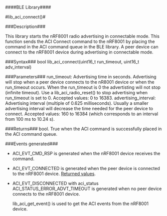 
####BLE Library####

#lib_aci_connect()#

###Description###

This library starts the nRF8001 radio advertising in connectable mode. This function sends the ACI Connect command to the nRF8001 by placing the command in the ACI command queue in the BLE library.
A peer device can connect to the nRF8001 device during advertising in connectable mode.

###Syntax###
    bool lib_aci_connect(uint16_t run_timeout, uint16_t adv_interval)

    
###Parameters###
    run_timeout: Advertising time in seconds. Advertising will stop when a peer device connects to the nR8001 device or when the run_timeout occurs.
                 When the run_timeout is 0 the advertisting will not stop (infinite timeout). Use a lib_aci_radio_reset() to stop advertising when run_timeout is set to 0.
                 Accepted values: 0 to 16383.
    advertising_interval: Advertising interval (multiple of 0.625 milliseconds). Usually a smaller advertising interval will decrease the time needed for the peer device to connect.
                          Accepted values: 160 to 16384 (which corresponds to an interval from 100 ms to 10.24 s).


###Returns###
    bool. True when the ACI command is successfully placed in the ACI command queue.


###Events generated###
* ACI_EVT_CMD_RSP is generated when the nRF8001 device receives the command.
* ACI_EVT_CONNECTED is generated when the peer device is connected to the nRF8001 device. [Returned values](https://devzone.nordicsemi.com/nrf8001_ps_v1.2.pdf#G1051027 "Go to nRF8001 PS").
* ACI_EVT_DISCONNECTED with aci_status ACI_STATUS_ERROR_ADVT_TIMEOUT is generated when no peer device connects to the nRF8001 device.
    
    lib_aci_get_event() is used to get the ACI events from the nRF8001 device.
